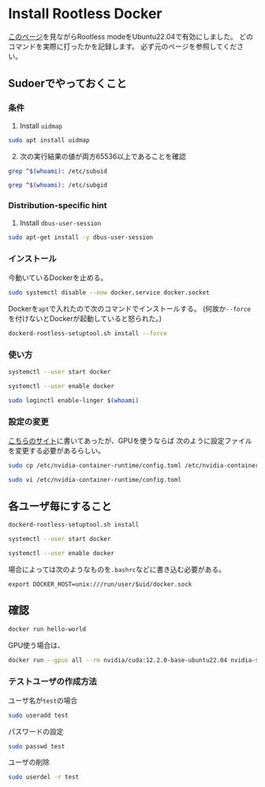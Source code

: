 # Install Rootless Docker
[このページ](https://docs.docker.com/engine/security/rootless/)を見ながらRootless modeをUbuntu22.04で有効にしました。
どのコマンドを実際に打ったかを記録します。
必ず元のページを参照してください。

## Sudoerでやっておくこと
### 条件
1. Install `uidmap`
```sh
sudo apt install uidmap
```
2. 次の実行結果の値が両方65536以上であることを確認
```sh
grep ^$(whoami): /etc/subuid
```
```sh
grep ^$(whoami): /etc/subgid
```

### Distribution-specific hint
1. Install `dbus-user-session`
```sh
sudo apt-get install -y dbus-user-session
```

### インストール
今動いているDockerを止める。
```sh
sudo systemctl disable --now docker.service docker.socket
```
Dockerを`apt`で入れたので次のコマンドでインストールする。
(何故か`--force`を付けないとDockerが起動していると怒られた。)
```sh
dockerd-rootless-setuptool.sh install --force
```

### 使い方
```sh
systemctl --user start docker
```
```sh
systemctl --user enable docker
```
```sh
sudo loginctl enable-linger $(whoami)
```

### 設定の変更
[こちらのサイト](https://qiita.com/yuyakato/items/094724fbd67dcc3e47a9#43-nvidia-container-runtime%E3%81%AE%E8%A8%AD%E5%AE%9A%E3%82%92%E5%A4%89%E6%9B%B4%E3%81%99%E3%82%8B)に書いてあったが、GPUを使うならば
次のように設定ファイルを変更する必要があるらしい。
```sh
sudo cp /etc/nvidia-container-runtime/config.toml /etc/nvidia-container-runtime/config.toml.backup
```
```sh
sudo vi /etc/nvidia-container-runtime/config.toml
```

## 各ユーザ毎にすること
```sh
dockerd-rootless-setuptool.sh install
```
```sh
systemctl --user start docker
```
```sh
systemctl --user enable docker
```
場合によっては次のようなものを`.bashrc`などに書き込む必要がある。
```.bashrc
export DOCKER_HOST=unix:///run/user/$uid/docker.sock
```

## 確認
```sh
docker run hello-world
```
GPU使う場合は、
```sh
docker run --gpus all --rm nvidia/cuda:12.2.0-base-ubuntu22.04 nvidia-smi
```
### テストユーザの作成方法
ユーザ名が`test`の場合
```sh
sudo useradd test
```
パスワードの設定
```sh
sudo passwd test
```
ユーザの削除
```sh
sudo userdel -r test
```